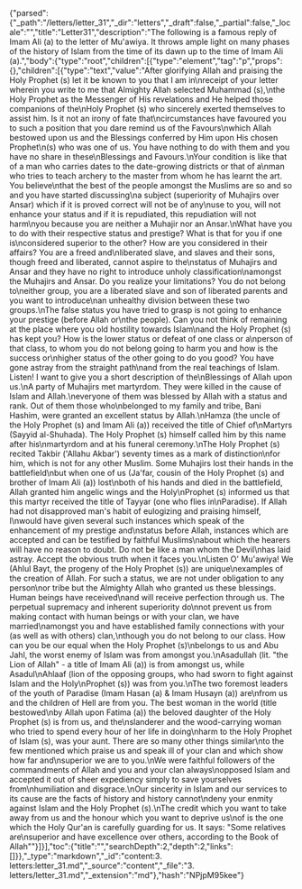 {"parsed":{"_path":"/letters/letter_31","_dir":"letters","_draft":false,"_partial":false,"_locale":"","title":"Letter31","description":"The following is a famous reply of Imam Ali (a) to the letter of Mu'awiya. It throws ample light on many phases of the history of Islam from the time of its dawn up to the time of Imam Ali (a).","body":{"type":"root","children":[{"type":"element","tag":"p","props":{},"children":[{"type":"text","value":"After glorifying Allah and praising the Holy Prophet (s) let it be known to you that I am in\nreceipt of your letter wherein you write to me that Almighty Allah selected Muhammad (s),\nthe Holy Prophet as the Messenger of His revelations and He helped those companions of the\nHoly Prophet (s) who sincerely exerted themselves to assist him. Is it not an irony of fate that\ncircumstances have favoured you to such a position that you dare remind us of the Favours\nwhich Allah bestowed upon us and the Blessings conferred by Him upon His chosen Prophet\n(s) who was one of us. You have nothing to do with them and you have no share in these\nBlessings and Favours.\nYour condition is like that of a man who carries dates to the date-growing districts or that of a\nman who tries to teach archery to the master from whom he has learnt the art. You believe\nthat the best of the people amongst the Muslims are so and so and you have started discussing\na subject (superiority of Muhajirs over Ansar) which if it is proved correct will not be of any\nuse to you, will not enhance your status and if it is repudiated, this repudiation will not harm\nyou because you are neither a Muhajir nor an Ansar.\nWhat have you to do with their respective status and prestige? What is that for you if one is\nconsidered superior to the other? How are you considered in their affairs? You are a freed and\nliberated slave, and slaves and their sons, though freed and liberated, cannot aspire to the\nstatus of Muhajirs and Ansar and they have no right to introduce unholy classification\namongst the Muhajirs and Ansar. Do you realize your limitations? You do not belong to\neither group, you are a liberated slave and son of liberated parents and you want to introduce\nan unhealthy division between these two groups.\nThe false status you have tried to grasp is not going to enhance your prestige (before Allah or\nthe people). Can you not think of remaining at the place where you old hostility towards Islam\nand the Holy Prophet (s) has kept you? How is the lower status or defeat of one class or a\nperson of that class, to whom you do not belong going to harm you and how is the success or\nhigher status of the other going to do you good? You have gone astray from the straight path\nand from the real teachings of Islam. Listen! I want to give you a short description of the\nBlessings of Allah upon us.\nA party of Muhajirs met martyrdom. They were killed in the cause of Islam and Allah.\neveryone of them was blessed by Allah with a status and rank. Out of them those who\nbelonged to my family and tribe, Bani Hashim, were granted an excellent status by Allah.\nHamza (the uncle of the Holy Prophet (s) and Imam Ali (a)) received the title of Chief of\nMartyrs (Sayyid al-Shuhada). The Holy Prophet (s) himself called him by this name after his\nmartyrdom and at his funeral ceremony.\nThe Holy Prophet (s) recited Takbir ('Allahu Akbar') seventy times as a mark of distinction\nfor him, which is not for any other Muslim. Some Muhajirs lost their hands in the battlefield\nbut when one of us (Ja'far, cousin of the Holy Prophet (s) and brother of Imam Ali (a)) lost\nboth of his hands and died in the battlefield, Allah granted him angelic wings and the Holy\nProphet (s) informed us that this martyr received the title of Tayyar (one who flies in\nParadise). If Allah had not disapproved man's habit of eulogizing and praising himself, I\nwould have given several such instances which speak of the enhancement of my prestige and\nstatus before Allah, instances which are accepted and can be testified by faithful Muslims\nabout which the hearers will have no reason to doubt. Do not be like a man whom the Devil\nhas laid astray. Accept the obvious truth when it faces you.\nListen O' Mu'awiya! We (Ahlul Bayt, the progeny of the Holy Prophet (s)) are unique\nexamples of the creation of Allah. For such a status, we are not under obligation to any person\nor tribe but the Almighty Allah who granted us these blessings. Human beings have received\nand will receive perfection through us. The perpetual supremacy and inherent superiority do\nnot prevent us from making contact with human beings or with your clan, we have married\namongst you and have established family connections with your (as well as with others) clan,\nthough you do not belong to our class. How can you be our equal when the Holy Prophet (s)\nbelongs to us and Abu Jahl, the worst enemy of Islam was from amongst you.\nAsadullah (lit. \"the Lion of Allah\" - a title of Imam Ali (a)) is from amongst us, while Asadul\nAhlaaf (lion of the opposing groups, who had sworn to fight against Islam and the Holy\nProphet (s)) was from you.\nThe two foremost leaders of the youth of Paradise (Imam Hasan (a) & Imam Husayn (a)) are\nfrom us and the children of Hell are from you. The best woman in the world (title bestowed\nby Allah upon Fatima (a)) the beloved daughter of the Holy Prophet (s) is from us, and the\nslanderer and the wood-carrying woman who tried to spend every hour of her life in doing\nharm to the Holy Prophet of Islam (s), was your aunt. There are so many other things similar\nto the few mentioned which praise us and speak ill of your clan and which show how far and\nsuperior we are to you.\nWe were faithful followers of the commandments of Allah and you and your clan always\nopposed Islam and accepted it out of sheer expediency simply to save yourselves from\nhumiliation and disgrace.\nOur sincerity in Islam and our services to its cause are the facts of history and history cannot\ndeny your enmity against Islam and the Holy Prophet (s).\nThe credit which you want to take away from us and the honour which you want to deprive us\nof is the one which the Holy Qur'an is carefully guarding for us. It says: \"Some relatives are\nsuperior and have excellence over others, according to the Book of Allah\""}]}],"toc":{"title":"","searchDepth":2,"depth":2,"links":[]}},"_type":"markdown","_id":"content:3. letters:letter_31.md","_source":"content","_file":"3. letters/letter_31.md","_extension":"md"},"hash":"NPjpM95kee"}